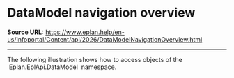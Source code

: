 # DataModel navigation overview

**Source URL:** https://www.eplan.help/en-us/Infoportal/Content/api/2026/DataModelNavigationOverview.html

---

The following illustration shows how to access objects of the  Eplan.EplApi.DataModel  namespace.

[](graphs/DatamodelNavigationOverview.png "Click to enlarge")